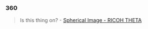 ### 360

<blockquote data-width="500" data-height="375" class="ricoh-theta-spherical-image" >Is this thing on? - <a href="https://theta360.com/s/nUNhVxZ2SKkNRCERLKLrxnxhY" target="_blank">Spherical Image - RICOH THETA</a></blockquote>
<script async src="https://theta360.com/widgets.js" charset="utf-8"></script>
